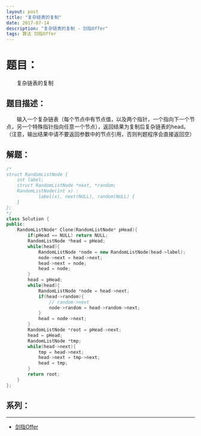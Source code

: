 ```yaml
---
layout: post
title: "复杂链表的复制"
date: 2017-07-14
description: "复杂链表的复制 - 剑指Offer"
tags: 算法 剑指Offer
---
```


# 题目：
　　复杂链表的复制

## 题目描述：
　　输入一个复杂链表（每个节点中有节点值，以及两个指针，一个指向下一个节点，另一个特殊指针指向任意一个节点），返回结果为复制后复杂链表的head。（注意，输出结果中请不要返回参数中的节点引用，否则判题程序会直接返回空）

## 解题：
```c++
/*
struct RandomListNode {
    int label;
    struct RandomListNode *next, *random;
    RandomListNode(int x) :
            label(x), next(NULL), random(NULL) {
    }
};
*/
class Solution {
public:
    RandomListNode* Clone(RandomListNode* pHead){
        if(pHead == NULL) return NULL;
        RandomListNode *head = pHead;
        while(head){
            RandomListNode *node = new RandomListNode(head->label);
            node->next = head->next;
            head->next = node;
            head = node;
        }
        head = pHead;
        while(head){
            RandomListNode *node = head->next;
            if(head->random){
                // random->next
                node->random = head->random->next;
            }
            head = node->next;
        }
        RandomListNode *root = pHead->next;
        head = pHead;
        RandomListNode *tmp;
        while(head->next){
            tmp = head->next;
            head->next = tmp->next;
            head = tmp;
        }
        return root;
    }
};
```

## 系列：
---
* [剑指Offer](/2017/06/剑指Offer/)